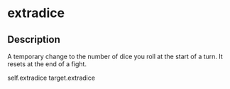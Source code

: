 # extradice
## Description
A temporary change to the number of dice you roll at the start of a turn. It resets at the end of a fight.

self.extradice
target.extradice